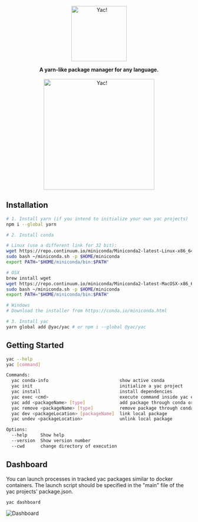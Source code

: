 <p align="center">
  <img alt="Yac!" width="150" src="https://raw.githubusercontent.com/sci-bots/yac/master/docs/images/textfx.png">
  <br/>
</p>

<p align="center">
  <b>A yarn-like package manager for any language.</b>
  <br><br>
  <img alt="Yac!" width="300" src="https://raw.githubusercontent.com/sci-bots/yac/master/docs/images/pexels-photo-671931.jpeg">
</p>


## Installation

```bash
# 1. Install yarn (if you intend to initialize your own yac projects)
npm i --global yarn

# 2. Install conda

# Linux (use a different link for 32 bit):
wget https://repo.continuum.io/miniconda/Miniconda2-latest-Linux-x86_64.sh -O ~/miniconda.sh
sudo bash ~/miniconda.sh -p $HOME/miniconda
export PATH="$HOME/miniconda/bin:$PATH"

# OSX
brew install wget
wget https://repo.continuum.io/miniconda/Miniconda2-latest-MacOSX-x86_64.sh -O ~/miniconda.sh
sudo bash ~/miniconda.sh -p $HOME/miniconda
export PATH="$HOME/miniconda/bin:$PATH"

# Windows 
# Download the installer from https://conda.io/miniconda.html

# 3. Install yac
yarn global add @yac/yac # or npm i --global @yac/yac
```

## Getting Started
```bash
yac --help
yac [command]

Commands:
  yac conda-info                           show active conda
  yac init                                 initialize a yac project
  yac install                              install dependencies
  yac exec <cmd>                           execute command inside yac environment
  yac add <packageName> [type]             add package through conda or pip
  yac remove <packageName> [type]          remove package through conda or pip
  yac dev <packageLocation> [packageName]  link local package
  yac undev <packageLocation>              unlink local package

Options:
  --help     Show help                                                 [boolean]
  --version  Show version number                                       [boolean]
  --cwd      change directory of execution                              [string]
```

## Dashboard

 You can launch processes in tracked yac packages similar to docker containers. The launch script should be specified in the "main" file of the yac projects' package.json. 
 
 ```
 yac dashboard
 ```
 <img alt="Dashboard" src="https://raw.githubusercontent.com/sci-bots/yac/master/docs/images/dashboard_design.PNG">

 
